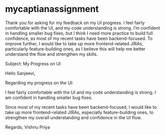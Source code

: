 # mycaptianassignment
Thank you for asking for my feedback on my UI progress. I feel fairly comfortable with the UI, and my code understanding is strong. I’m confident in handling smaller bug fixes, but I think I need more practice to build full confidence, as most of my recent tasks have been backend-focused. To improve further, I would like to take up more frontend-related JIRAs, particularly feature-building ones, as I believe this will help me better understand the flow and strengthen my skills.



Subject: My Progress on UI

Hello Sanjeevi,

Regarding my progress on the UI:

I feel fairly comfortable with the UI and my code understanding is strong. I am confident in handling smaller bug fixes.

Since most of my recent tasks have been backend-focused, I would like to take up more frontend-related JIRAs, especially feature-building ones, to strengthen my overall understanding and confidence in the UI flow.


Regards,
Vishnu Priya
